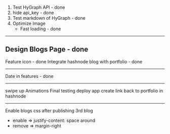 1. Test HyGraph API - done
2. hide api_key - done
3. Test markdown of HyGraph - done
4. Optimize Image
   - Fast loading - done

---

## Design Blogs Page - done

Feature icon - done
Integrate hashnode blog with portfolio - done

---

Date in features - done

---

swipe up Animations
Final testing
deploy app
create link back to portfolio in hashnode

---

Enable blogs css after publishing 3rd blog

- enable => justify-content: space around
- remove => margin-right
